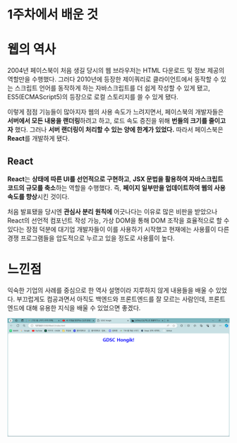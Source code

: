 1주차에서 배운 것
==============
# 웹의 역사
2004년 페이스북이 처음 생길 당시의 웹 브라우저는 HTML 다운로드 및 정보 제공의 역할만을 수행했다. 그러다 2010년에 등장한 제이쿼리로 클라이언트에서 동작할 수 있는 스크립트 언어를 동작하게 하는 자바스크립트를 더 쉽게 작성할 수 있게 됐고, ES5(ECMAScript5)의 등장으로 로컬 스토리지를 쓸 수 있게 됐다.

이렇게 점점 기능들이 많아지자 웹의 사용 속도가 느려지면서, 페이스북의 개발자들은 **서버에서 모든 내용을 랜더링**하려고 하고, 로드 속도 증진을 위해 **번들의 크기를 줄이고자** 했다. 그러나 **서버 랜더링이 처리할 수 있는 양에 한계가 있었다.** 따라서 페이스북은 **React**를 개발하게 됐다.

## React
 **React**는 **상태에 따른 UI를 선언적으로 구현하고**, **JSX 문법을 활용하여 자바스크립트 코드의 규모를 축소**하는 역할을 수행했다. 즉, **페이지 일부만을 업데이트하여 웹의 사용 속도를 향상**시킨 것이다.

 처음 발표됐을 당시엔 **관심사 분리 원칙에** 어긋나다는 이유로 많은 비판을 받았으나 React의 선언적 컴포넌트 작성 가능, 가상 DOM을 통해 DOM 조작을 효율적으로 할 수 있다는 장점 덕분에 대기업 개발자들이 이를 사용하기 시작했고 현재에는 사용률이 다른 경쟁 프로그램들을 압도적으로 누르고 있을 정도로 사용률이 높다.

 # 느낀점
 익숙한 기업의 사례를 중심으로 한 역사 설명이라 지루하지 않게 내용들을 배울 수 있었다. 부끄럽게도 컴공과면서 아직도 백엔드와 프론트엔드를 잘 모르는 사람인데, 프론트엔드에 대해 유용한 지식을 배울 수 있었으면 좋겠다.

 ![사이트 사진](https://github.com/FireSword923/2024-1-Web-Study/blob/main/%EC%8A%A4%ED%81%AC%EB%A6%B0%EC%83%B7%202024-05-08%20194207.png)
